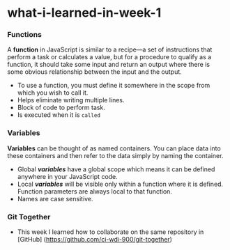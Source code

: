 # what-i-learned-in-week-1

### Functions 

 A **function** in JavaScript is similar to a recipe—a set of instructions that perform a task or calculates a value, but for a procedure to qualify as a function, it should take some input and return an output where there is some obvious relationship between the input and the output. 
   * To use a function, you must define it somewhere in the scope from which you wish to call it.
   * Helps eliminate writing multiple lines.
   * Block of code to perform task.
   * Is executed when it is `called` 

### Variables

**Variables** can be thought of as named containers. You can place data into these containers and then refer to the data simply by naming the container.
   * Global ***variables*** have a global scope which means it can be defined anywhere in your JavaScript code.
   * Local ***variables*** will be visible only within a function where it is defined. Function parameters are always local to that function.
   * Names are case sensitive. 

### Git Together 
 
   * This week I learned how to collaborate on the same repository in [GitHub] (https://github.com/ci-wdi-900/git-together)
   

